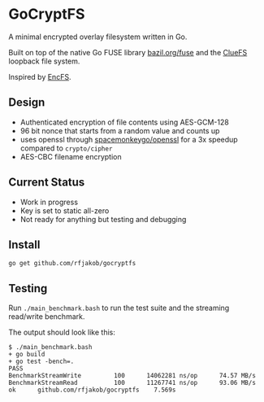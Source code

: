 GoCryptFS
=========
A minimal encrypted overlay filesystem written in Go.

Built on top of the
native Go FUSE library [bazil.org/fuse](https://github.com/bazil/fuse)
and the [ClueFS](https://github.com/airnandez/cluefs) loopback file system.

Inspired by [EncFS](https://github.com/vgough/encfs).

Design
------
* Authenticated encryption of file contents using AES-GCM-128
 * 96 bit nonce that starts from a random value and counts up
 * uses openssl through [spacemonkeygo/openssl](https://github.com/spacemonkeygo/openssl)
   for a 3x speedup compared to `crypto/cipher`
* AES-CBC filename encryption

Current Status
--------------
* Work in progress
* Key is set to static all-zero
* Not ready for anything but testing and debugging

Install
-------

	go get github.com/rfjakob/gocryptfs

Testing
-------
Run `./main_benchmark.bash` to run the test suite and the streaming read/write
benchmark.

The output should look like this:

	$ ./main_benchmark.bash
	+ go build
	+ go test -bench=.
	PASS
	BenchmarkStreamWrite	     100	  14062281 ns/op	  74.57 MB/s
	BenchmarkStreamRead 	     100	  11267741 ns/op	  93.06 MB/s
	ok  	github.com/rfjakob/gocryptfs	7.569s
